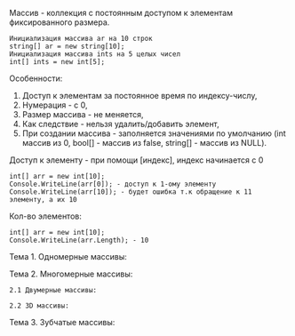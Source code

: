 Массив - коллекция с постоянным доступом к элементам фиксированного размера.

```
Инициализация массива ar на 10 строк
string[] ar = new string[10];
Инициализация массива ints на 5 целых чисел
int[] ints = new int[5];
```

Особенности:
1. Доступ к элементам за постоянное время по индексу-числу,
2. Нумерация - с 0,
3. Размер массива - не меняется,
4. Как следствие - нельзя удалить/добавить элемент,
5. При создании массива - заполняется значениями по умолчанию (int массив из 0, bool[] - массив из false, string[] - массив из NULL).

Доступ к элементу - при помощи [индекс], индекс начинается с 0

```
int[] arr = new int[10];
Console.WriteLine(arr[0]); - доступ к 1-ому элементу
Console.WriteLine(arr[10]); - будет ошибка т.к обращение к 11 элементу, а их 10
```

Кол-во элементов:
```
int[] arr = new int[10];
Console.WriteLine(arr.Length); - 10
```

Тема 1. Одномерные массивы:

Тема 2. Многомерные массивы:

	2.1 Двумерные массивы:
		
	2.2 3D массивы:

Тема 3. Зубчатые массивы:

